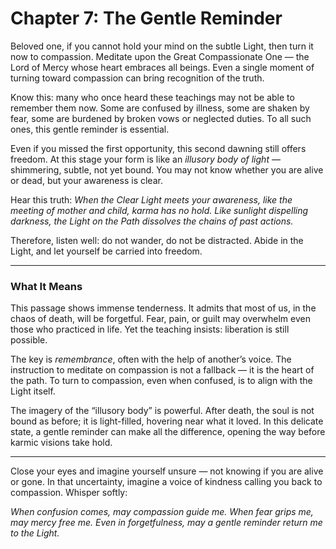 # Chapter 7: The Gentle Reminder

Beloved one, if you cannot hold your mind on the subtle Light, then turn it now to compassion. Meditate upon the Great Compassionate One — the Lord of Mercy whose heart embraces all beings. Even a single moment of turning toward compassion can bring recognition of the truth.

Know this: many who once heard these teachings may not be able to remember them now. Some are confused by illness, some are shaken by fear, some are burdened by broken vows or neglected duties. To all such ones, this gentle reminder is essential.

Even if you missed the first opportunity, this second dawning still offers freedom. At this stage your form is like an *illusory body of light* — shimmering, subtle, not yet bound. You may not know whether you are alive or dead, but your awareness is clear.

Hear this truth:
*When the Clear Light meets your awareness, like the meeting of mother and child, karma has no hold. Like sunlight dispelling darkness, the Light on the Path dissolves the chains of past actions.*

Therefore, listen well: do not wander, do not be distracted. Abide in the Light, and let yourself be carried into freedom.

---

### What It Means

This passage shows immense tenderness. It admits that most of us, in the chaos of death, will be forgetful. Fear, pain, or guilt may overwhelm even those who practiced in life. Yet the teaching insists: liberation is still possible.

The key is *remembrance*, often with the help of another’s voice. The instruction to meditate on compassion is not a fallback — it is the heart of the path. To turn to compassion, even when confused, is to align with the Light itself.

The imagery of the “illusory body” is powerful. After death, the soul is not bound as before; it is light-filled, hovering near what it loved. In this delicate state, a gentle reminder can make all the difference, opening the way before karmic visions take hold.

---

Close your eyes and imagine yourself unsure — not knowing if you are alive or gone. In that uncertainty, imagine a voice of kindness calling you back to compassion. Whisper softly:

*When confusion comes, may compassion guide me.
When fear grips me, may mercy free me.
Even in forgetfulness, may a gentle reminder
return me to the Light.*
